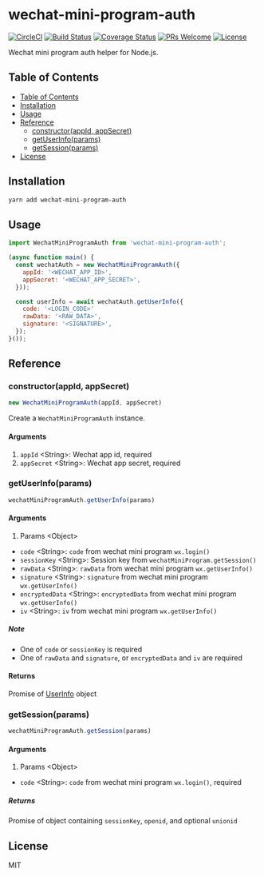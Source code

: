 # wechat-mini-program-auth

[![CircleCI](https://circleci.com/gh/cantonjs/wechat-mini-program-auth.svg?style=shield)](https://circleci.com/gh/cantonjs/wechat-mini-program-auth)
[![Build Status](https://travis-ci.org/cantonjs/wechat-mini-program-auth.svg?branch=master)](https://travis-ci.org/cantonjs/wechat-mini-program-auth)
[![Coverage Status](https://coveralls.io/repos/github/cantonjs/wechat-mini-program-auth/badge.svg?branch=master)](https://coveralls.io/github/cantonjs/wechat-mini-program-auth?branch=master)
[![PRs Welcome](https://img.shields.io/badge/PRs-welcome-brightgreen.svg)](http://makeapullrequest.com)
[![License](https://img.shields.io/badge/license-MIT_License-brightgreen.svg?style=flat)](https://github.com/cantonjs/wechat-mini-program-auth/master/LICENSE.md)

Wechat mini program auth helper for Node.js.

## Table of Contents

- [Table of Contents](#table-of-contents)
- [Installation](#installation)
- [Usage](#usage)
- [Reference](#reference)
  - [constructor(appId, appSecret)](#constructorappid-appsecret)
  - [getUserInfo(params)](#getuserinfoparams)
  - [getSession(params)](#getsessionparams)
- [License](#license)

## Installation

```bash
yarn add wechat-mini-program-auth
```

## Usage

```js
import WechatMiniProgramAuth from 'wechat-mini-program-auth';

(async function main() {
  const wechatAuth = new WechatMiniProgramAuth({
    appId: '<WECHAT_APP_ID>',
    appSecret: '<WECHAT_APP_SECRET>',
  }));

  const userInfo = await wechatAuth.getUserInfo({
    code: '<LOGIN_CODE>'
    rawData: '<RAW_DATA>',
    signature: '<SIGNATURE>',
  });
}());
```

## Reference

### constructor(appId, appSecret)

```js
new WechatMiniProgramAuth(appId, appSecret)
```

Create a `WechatMiniProgramAuth` instance.

#### Arguments

1. `appId` \<String\>: Wechat app id, required
2. `appSecret` \<String\>: Wechat app secret, required

### getUserInfo(params)

```js
wechatMiniProgramAuth.getUserInfo(params)
```

#### Arguments

1. Params \<Object\>

  - `code` \<String\>: `code` from wechat mini program `wx.login()`
  - `sessionKey` \<String\>: Session key from `wechatMiniProgram.getSession()`
  - `rawData` \<String\>: `rawData` from wechat mini program `wx.getUserInfo()`
  - `signature` \<String\>: `signature` from wechat mini program `wx.getUserInfo()`
  - `encryptedData` \<String\>: `encryptedData` from wechat mini program `wx.getUserInfo()`
  - `iv` \<String\>: `iv` from wechat mini program `wx.getUserInfo()`

##### Note

- One of `code` or `sessionKey` is required
- One of `rawData` and `signature`, or `encryptedData` and `iv` are required

#### Returns

Promise of [UserInfo](https://developers.weixin.qq.com/miniprogram/dev/api/open.html#wxgetuserinfoobject) object

### getSession(params)

```js
wechatMiniProgramAuth.getSession(params)
```

#### Arguments

1. Params \<Object\>

  - `code` \<String\>: `code` from wechat mini program `wx.login()`, required

##### Returns

Promise of object containing `sessionKey`, `openid`, and optional `unionid`

## License

MIT
